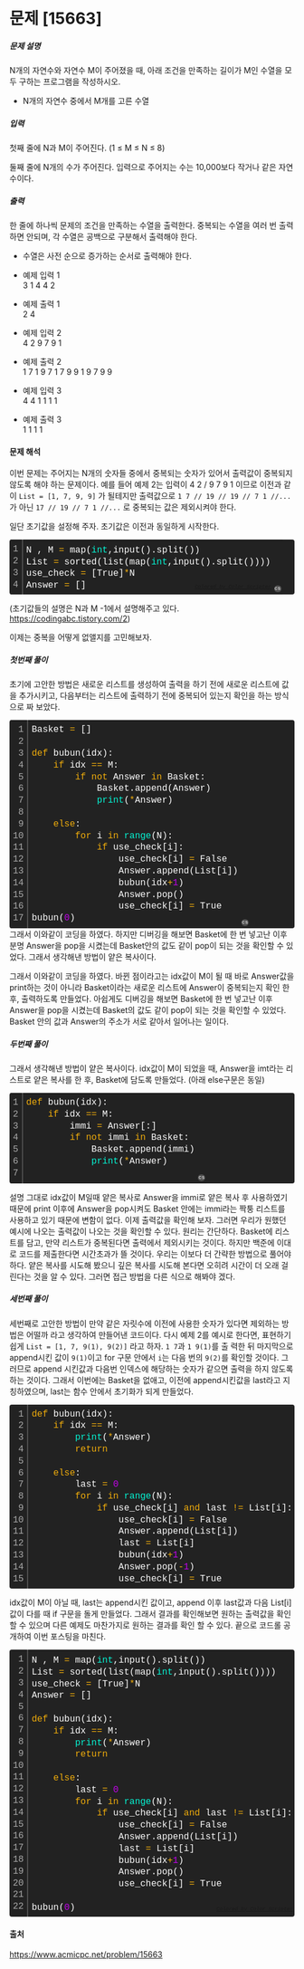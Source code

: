 # 문제 \[15663\]

##### 문제 설명
N개의 자연수와 자연수 M이 주어졌을 때, 아래 조건을 만족하는 길이가 M인 수열을 모두 구하는 프로그램을 작성하시오.

- N개의 자연수 중에서 M개를 고른 수열


##### 입력

첫째 줄에 N과 M이 주어진다. (1 ≤ M ≤ N ≤ 8)

둘째 줄에 N개의 수가 주어진다. 입력으로 주어지는 수는 10,000보다 작거나 같은 자연수이다.


##### 출력
한 줄에 하나씩 문제의 조건을 만족하는 수열을 출력한다. 중복되는 수열을 여러 번 출력하면 안되며, 각 수열은 공백으로 구분해서 출력해야 한다.

- 수열은 사전 순으로 증가하는 순서로 출력해야 한다.


-   예제 입력 1  
    3 1
    4 4 2

-   예제 출력 1  
    2
    4

-   예제 입력 2  
    4 2
    9 7 9 1

-   예제 출력 2  
    1 7
    1 9
    7 1
    7 9
    9 1
    9 7
    9 9

-   예제 입력 3  
    4 4
	1 1 1 1

-   예제 출력 3  
	1 1 1 1


#### 문제 해석
이번 문제는 주어지는 N개의 숫자들 중에서 중복되는 숫자가 있어서 출력값이 중복되지 않도록 해야 하는 문제이다. 예를 들어 예제 2는 입력이 4 2 / 9 7 9 1 이므로 이전과 같이 `List = [1, 7, 9, 9]` 가 될테지만 출력값으로 `1 7 // 19 // 19 // 7 1 //...` 가 아닌 `17 // 19 // 7 1 //...` 로 중복되는 값은 제외시켜야 한다. 

일단 초기값을 설정해 주자. 초기값은 이전과 동일하게 시작한다.

<div class="colorscripter-code" style="color:#FEFEFE;font-family:Consolas, 'Liberation Mono', Menlo, Courier, monospace !important; position:relative !important;overflow:auto"><table class="colorscripter-code-table" style="margin:0;padding:0;border:none;background-color:#222222;border-radius:4px;" cellspacing="0" cellpadding="0"><tr><td style="padding:6px;border-right:2px solid #4f4f4f"><div style="margin:0;padding:0;word-break:normal;text-align:right;color:#aaa;font-family:Consolas, 'Liberation Mono', Menlo, Courier, monospace !important;line-height:130%"><div style="line-height:130%">1</div><div style="line-height:130%">2</div><div style="line-height:130%">3</div><div style="line-height:130%">4</div></div></td><td style="padding:6px 0;text-align:left"><div style="margin:0;padding:0;color:#FEFEFE;font-family:Consolas, 'Liberation Mono', Menlo, Courier, monospace !important;line-height:130%"><div style="padding:0 6px; white-space:pre; line-height:130%">N&nbsp;,&nbsp;M&nbsp;<span style="color:#FD0AAC"></span><span style="color:#F1AD0B">=</span>&nbsp;map(<span style="color:#05F6D5">int</span>,input().split())</div><div style="padding:0 6px; white-space:pre; line-height:130%">List&nbsp;<span style="color:#FD0AAC"></span><span style="color:#F1AD0B">=</span>&nbsp;sorted(list(map(<span style="color:#05F6D5">int</span>,input().split())))</div><div style="padding:0 6px; white-space:pre; line-height:130%">use_check&nbsp;<span style="color:#FD0AAC"></span><span style="color:#F1AD0B">=</span>&nbsp;[True]<span style="color:#FD0AAC"></span><span style="color:#F1AD0B">*</span>N</div><div style="padding:0 6px; white-space:pre; line-height:130%">Answer&nbsp;<span style="color:#FD0AAC"></span><span style="color:#F1AD0B">=</span>&nbsp;[]</div></div><div style="text-align:right;margin-top:-13px;margin-right:5px;font-size:9px;font-style:italic"><a href="http://colorscripter.com/info#e" target="_blank" style="color:#4f4f4ftext-decoration:none">Colored by Color Scripter</a></div></td><td style="vertical-align:bottom;padding:0 2px 4px 0"><a href="http://colorscripter.com/info#e" target="_blank" style="text-decoration:none;color:white"><span style="font-size:9px;word-break:normal;background-color:#4f4f4f;color:white;border-radius:10px;padding:1px">cs</span></a></td></tr></table></div>

(초기값들의 설명은 N과 M -1에서 설명해주고 있다. https://codingabc.tistory.com/2)

이제는 중복을 어떻게 없앨지를 고민해보자. 

##### 첫번째 풀이

초기에 고안한 방법은 새로운 리스트를 생성하여 출력을 하기 전에 새로운 리스트에 값을 추가시키고, 다음부터는 리스트에 출력하기 전에 중복되어 있는지 확인을 하는 방식으로 짜 보았다.

<div class="colorscripter-code" style="color:#FEFEFE;font-family:Consolas, 'Liberation Mono', Menlo, Courier, monospace !important; position:relative !important;overflow:auto"><table class="colorscripter-code-table" style="margin:0;padding:0;border:none;background-color:#222222;border-radius:4px;" cellspacing="0" cellpadding="0"><tr><td style="padding:6px;border-right:2px solid #4f4f4f"><div style="margin:0;padding:0;word-break:normal;text-align:right;color:#aaa;font-family:Consolas, 'Liberation Mono', Menlo, Courier, monospace !important;line-height:130%"><div style="line-height:130%">1</div><div style="line-height:130%">2</div><div style="line-height:130%">3</div><div style="line-height:130%">4</div><div style="line-height:130%">5</div><div style="line-height:130%">6</div><div style="line-height:130%">7</div><div style="line-height:130%">8</div><div style="line-height:130%">9</div><div style="line-height:130%">10</div><div style="line-height:130%">11</div><div style="line-height:130%">12</div><div style="line-height:130%">13</div><div style="line-height:130%">14</div><div style="line-height:130%">15</div><div style="line-height:130%">16</div><div style="line-height:130%">17</div></div></td><td style="padding:6px 0;text-align:left"><div style="margin:0;padding:0;color:#FEFEFE;font-family:Consolas, 'Liberation Mono', Menlo, Courier, monospace !important;line-height:130%"><div style="padding:0 6px; white-space:pre; line-height:130%">Basket&nbsp;<span style="color:#FD0AAC"></span><span style="color:#F1AD0B">=</span>&nbsp;[]</div><div style="padding:0 6px; white-space:pre; line-height:130%">&nbsp;</div><div style="padding:0 6px; white-space:pre; line-height:130%"><span style="color:#F1AD0B">def</span>&nbsp;bubun(idx):</div><div style="padding:0 6px; white-space:pre; line-height:130%">&nbsp;&nbsp;&nbsp;&nbsp;<span style="color:#F1AD0B">if</span>&nbsp;idx&nbsp;<span style="color:#FD0AAC"></span><span style="color:#F1AD0B">=</span><span style="color:#FD0AAC"></span><span style="color:#F1AD0B">=</span>&nbsp;M:</div><div style="padding:0 6px; white-space:pre; line-height:130%">&nbsp;&nbsp;&nbsp;&nbsp;&nbsp;&nbsp;&nbsp;&nbsp;<span style="color:#F1AD0B">if</span>&nbsp;<span style="color:#F1AD0B">not</span>&nbsp;Answer&nbsp;<span style="color:#F1AD0B">in</span>&nbsp;Basket:</div><div style="padding:0 6px; white-space:pre; line-height:130%">&nbsp;&nbsp;&nbsp;&nbsp;&nbsp;&nbsp;&nbsp;&nbsp;&nbsp;&nbsp;&nbsp;&nbsp;Basket.append(Answer)</div><div style="padding:0 6px; white-space:pre; line-height:130%">&nbsp;&nbsp;&nbsp;&nbsp;&nbsp;&nbsp;&nbsp;&nbsp;&nbsp;&nbsp;&nbsp;&nbsp;<span style="color:#05F6D5">print</span>(<span style="color:#FD0AAC"></span><span style="color:#F1AD0B">*</span>Answer)</div><div style="padding:0 6px; white-space:pre; line-height:130%">&nbsp;&nbsp;&nbsp;&nbsp;&nbsp;&nbsp;&nbsp;&nbsp;&nbsp;&nbsp;&nbsp;&nbsp;</div><div style="padding:0 6px; white-space:pre; line-height:130%">&nbsp;&nbsp;&nbsp;&nbsp;<span style="color:#F1AD0B">else</span>:</div><div style="padding:0 6px; white-space:pre; line-height:130%">&nbsp;&nbsp;&nbsp;&nbsp;&nbsp;&nbsp;&nbsp;&nbsp;<span style="color:#F1AD0B">for</span>&nbsp;i&nbsp;<span style="color:#F1AD0B">in</span>&nbsp;<span style="color:#05F6D5">range</span>(N):</div><div style="padding:0 6px; white-space:pre; line-height:130%">&nbsp;&nbsp;&nbsp;&nbsp;&nbsp;&nbsp;&nbsp;&nbsp;&nbsp;&nbsp;&nbsp;&nbsp;<span style="color:#F1AD0B">if</span>&nbsp;use_check[i]:</div><div style="padding:0 6px; white-space:pre; line-height:130%">&nbsp;&nbsp;&nbsp;&nbsp;&nbsp;&nbsp;&nbsp;&nbsp;&nbsp;&nbsp;&nbsp;&nbsp;&nbsp;&nbsp;&nbsp;&nbsp;use_check[i]&nbsp;<span style="color:#FD0AAC"></span><span style="color:#F1AD0B">=</span>&nbsp;False</div><div style="padding:0 6px; white-space:pre; line-height:130%">&nbsp;&nbsp;&nbsp;&nbsp;&nbsp;&nbsp;&nbsp;&nbsp;&nbsp;&nbsp;&nbsp;&nbsp;&nbsp;&nbsp;&nbsp;&nbsp;Answer.append(List[i])</div><div style="padding:0 6px; white-space:pre; line-height:130%">&nbsp;&nbsp;&nbsp;&nbsp;&nbsp;&nbsp;&nbsp;&nbsp;&nbsp;&nbsp;&nbsp;&nbsp;&nbsp;&nbsp;&nbsp;&nbsp;bubun(idx<span style="color:#FD0AAC"></span><span style="color:#F1AD0B">+</span><span style="color:#C302ED">1</span>)</div><div style="padding:0 6px; white-space:pre; line-height:130%">&nbsp;&nbsp;&nbsp;&nbsp;&nbsp;&nbsp;&nbsp;&nbsp;&nbsp;&nbsp;&nbsp;&nbsp;&nbsp;&nbsp;&nbsp;&nbsp;Answer.pop()</div><div style="padding:0 6px; white-space:pre; line-height:130%">&nbsp;&nbsp;&nbsp;&nbsp;&nbsp;&nbsp;&nbsp;&nbsp;&nbsp;&nbsp;&nbsp;&nbsp;&nbsp;&nbsp;&nbsp;&nbsp;use_check[i]&nbsp;<span style="color:#FD0AAC"></span><span style="color:#F1AD0B">=</span>&nbsp;True</div><div style="padding:0 6px; white-space:pre; line-height:130%">bubun(<span style="color:#C302ED">0</span>)</div></div></td><td style="vertical-align:bottom;padding:0 2px 4px 0"><a href="http://colorscripter.com/info#e" target="_blank" style="text-decoration:none;color:white"><span style="font-size:9px;word-break:normal;background-color:#4f4f4f;color:white;border-radius:10px;padding:1px">cs</span></a></td></tr></table></div>그래서 이와같이 코딩을 하였다. 하지만 디버깅을 해보면 Basket에 한 번 넣고난 이후 분명 Answer을 pop을 시켰는데 Basket안의 값도 같이 pop이 되는 것을 확인할 수 있었다. 그래서 생각해낸 방법이 얕은 복사이다.

그래서 이와같이 코딩을 하였다. 바뀐 점이라고는 idx값이 M이 될 때 바로 Answer값을 print하는 것이 아니라 Basket이라는 새로운 리스트에 Answer이 중복되는지 확인 한 후, 출력하도록 만들었다. 아쉽게도 디버깅을 해보면 Basket에 한 번 넣고난 이후 Answer을 pop을 시켰는데 Basket의 값도 같이 pop이 되는 것을 확인할 수 있었다. Basket 안의 값과 Answer의 주소가 서로 같아서 일어나는 일이다.

##### 두번째 풀이

그래서 생각해낸 방법이 얕은 복사이다. idx값이 M이 되었을 때, Answer을 imt라는 리스트로 얕은 복사를 한 후, Basket에 담도록 만들었다. (아래 else구문은 동일)

<div class="colorscripter-code" style="color:#FEFEFE;font-family:Consolas, 'Liberation Mono', Menlo, Courier, monospace !important; position:relative !important;overflow:auto"><table class="colorscripter-code-table" style="margin:0;padding:0;border:none;background-color:#222222;border-radius:4px;" cellspacing="0" cellpadding="0"><tr><td style="padding:6px;border-right:2px solid #4f4f4f"><div style="margin:0;padding:0;word-break:normal;text-align:right;color:#aaa;font-family:Consolas, 'Liberation Mono', Menlo, Courier, monospace !important;line-height:130%"><div style="line-height:130%">1</div><div style="line-height:130%">2</div><div style="line-height:130%">3</div><div style="line-height:130%">4</div><div style="line-height:130%">5</div><div style="line-height:130%">6</div><div style="line-height:130%">7</div></div></td><td style="padding:6px 0;text-align:left"><div style="margin:0;padding:0;color:#FEFEFE;font-family:Consolas, 'Liberation Mono', Menlo, Courier, monospace !important;line-height:130%"><div style="padding:0 6px; white-space:pre; line-height:130%"><span style="color:#F1AD0B">def</span>&nbsp;bubun(idx):</div><div style="padding:0 6px; white-space:pre; line-height:130%">&nbsp;&nbsp;&nbsp;&nbsp;<span style="color:#F1AD0B">if</span>&nbsp;idx&nbsp;<span style="color:#FD0AAC"></span><span style="color:#F1AD0B">=</span><span style="color:#FD0AAC"></span><span style="color:#F1AD0B">=</span>&nbsp;M:</div><div style="padding:0 6px; white-space:pre; line-height:130%">&nbsp;&nbsp;&nbsp;&nbsp;&nbsp;&nbsp;&nbsp;&nbsp;immi&nbsp;<span style="color:#FD0AAC"></span><span style="color:#F1AD0B">=</span>&nbsp;Answer[:]</div><div style="padding:0 6px; white-space:pre; line-height:130%">&nbsp;&nbsp;&nbsp;&nbsp;&nbsp;&nbsp;&nbsp;&nbsp;<span style="color:#F1AD0B">if</span>&nbsp;<span style="color:#F1AD0B">not</span>&nbsp;immi&nbsp;<span style="color:#F1AD0B">in</span>&nbsp;Basket:</div><div style="padding:0 6px; white-space:pre; line-height:130%">&nbsp;&nbsp;&nbsp;&nbsp;&nbsp;&nbsp;&nbsp;&nbsp;&nbsp;&nbsp;&nbsp;&nbsp;Basket.append(immi)</div><div style="padding:0 6px; white-space:pre; line-height:130%">&nbsp;&nbsp;&nbsp;&nbsp;&nbsp;&nbsp;&nbsp;&nbsp;&nbsp;&nbsp;&nbsp;&nbsp;<span style="color:#05F6D5">print</span>(<span style="color:#FD0AAC"></span><span style="color:#F1AD0B">*</span>Answer)</div><div style="padding:0 6px; white-space:pre; line-height:130%">&nbsp;&nbsp;&nbsp;&nbsp;&nbsp;&nbsp;&nbsp;&nbsp;&nbsp;&nbsp;&nbsp;&nbsp;</div></div></td><td style="vertical-align:bottom;padding:0 2px 4px 0"><a href="http://colorscripter.com/info#e" target="_blank" style="text-decoration:none;color:white"><span style="font-size:9px;word-break:normal;background-color:#4f4f4f;color:white;border-radius:10px;padding:1px">cs</span></a></td></tr></table></div>

설명 그대로 idx값이 M일때 얕은 복사로 Answer을 immi로 얕은 복사 후 사용하였기 때문에 print 이후에 Answer을 pop시켜도 Basket 안에는 immi라는 짝퉁  리스트를 사용하고 있기 때문에 변함이 없다. 이제 출력값을 확인해 보자. 그러면 우리가 원했던 예시에 나오는 출력값이 나오는 것을 확인할 수 있다. 원리는 간단하다. Basket에 리스트를 담고, 만약 리스트가 중복된다면 출력에서 제외시키는 것이다. 하지만 백준에 이대로 코드를 제출한다면 시간초과가 뜰 것이다. 우리는 이보다 더 간략한 방법으로 풀어야 하다. 얕은 복사를 시도해 봤으니 깊은 복사를 시도해 본다면 오히려 시간이 더 오래 걸린다는 것을 알 수 있다. 그러면 접근 방법을 다른 식으로 해봐야 겠다.

##### 세번째 풀이

세번째로 고안한 방법이 만약 같은 자릿수에 이전에 사용한 숫자가 있다면 제외하는 방법은 어떨까 라고 생각하여 만들어낸 코드이다. 다시 예제 2를 예시로 한다면, 표현하기 쉽게 `List = [1, 7, 9(1), 9(2)]` 라고 하자. `1 7`과 `1 9(1)`를 출 력한 뒤 마지막으로 append시킨 값이 `9(1)`이고 for 구문 안에서 `i`는 다음 번의 `9(2)`를 확인할 것이다. 그러므로 append 시킨값과 다음번 인덱스에 해당하는 숫자가 같으면 출력을 하지 않도록 하는 것이다. 그래서 이번에는 Basket을 없애고, 이전에 append시킨값을 last라고 지칭하였으며, last는 함수 안에서 초기화가 되게 만들었다.

<div class="colorscripter-code" style="color:#FEFEFE;font-family:Consolas, 'Liberation Mono', Menlo, Courier, monospace !important; position:relative !important;overflow:auto"><table class="colorscripter-code-table" style="margin:0;padding:0;border:none;background-color:#222222;border-radius:4px;" cellspacing="0" cellpadding="0"><tr><td style="padding:6px;border-right:2px solid #4f4f4f"><div style="margin:0;padding:0;word-break:normal;text-align:right;color:#aaa;font-family:Consolas, 'Liberation Mono', Menlo, Courier, monospace !important;line-height:130%"><div style="line-height:130%">1</div><div style="line-height:130%">2</div><div style="line-height:130%">3</div><div style="line-height:130%">4</div><div style="line-height:130%">5</div><div style="line-height:130%">6</div><div style="line-height:130%">7</div><div style="line-height:130%">8</div><div style="line-height:130%">9</div><div style="line-height:130%">10</div><div style="line-height:130%">11</div><div style="line-height:130%">12</div><div style="line-height:130%">13</div><div style="line-height:130%">14</div><div style="line-height:130%">15</div></div></td><td style="padding:6px 0;text-align:left"><div style="margin:0;padding:0;color:#FEFEFE;font-family:Consolas, 'Liberation Mono', Menlo, Courier, monospace !important;line-height:130%"><div style="padding:0 6px; white-space:pre; line-height:130%"><span style="color:#F1AD0B">def</span>&nbsp;bubun(idx):</div><div style="padding:0 6px; white-space:pre; line-height:130%">&nbsp;&nbsp;&nbsp;&nbsp;<span style="color:#F1AD0B">if</span>&nbsp;idx&nbsp;<span style="color:#FD0AAC"></span><span style="color:#F1AD0B">=</span><span style="color:#FD0AAC"></span><span style="color:#F1AD0B">=</span>&nbsp;M:</div><div style="padding:0 6px; white-space:pre; line-height:130%">&nbsp;&nbsp;&nbsp;&nbsp;&nbsp;&nbsp;&nbsp;&nbsp;<span style="color:#05F6D5">print</span>(<span style="color:#FD0AAC"></span><span style="color:#F1AD0B">*</span>Answer)</div><div style="padding:0 6px; white-space:pre; line-height:130%">&nbsp;&nbsp;&nbsp;&nbsp;&nbsp;&nbsp;&nbsp;&nbsp;<span style="color:#F1AD0B">return</span></div><div style="padding:0 6px; white-space:pre; line-height:130%">&nbsp;&nbsp;&nbsp;&nbsp;</div><div style="padding:0 6px; white-space:pre; line-height:130%">&nbsp;&nbsp;&nbsp;&nbsp;<span style="color:#F1AD0B">else</span>:</div><div style="padding:0 6px; white-space:pre; line-height:130%">&nbsp;&nbsp;&nbsp;&nbsp;&nbsp;&nbsp;&nbsp;&nbsp;last&nbsp;<span style="color:#FD0AAC"></span><span style="color:#F1AD0B">=</span>&nbsp;<span style="color:#C302ED">0</span></div><div style="padding:0 6px; white-space:pre; line-height:130%">&nbsp;&nbsp;&nbsp;&nbsp;&nbsp;&nbsp;&nbsp;&nbsp;<span style="color:#F1AD0B">for</span>&nbsp;i&nbsp;<span style="color:#F1AD0B">in</span>&nbsp;<span style="color:#05F6D5">range</span>(N):</div><div style="padding:0 6px; white-space:pre; line-height:130%">&nbsp;&nbsp;&nbsp;&nbsp;&nbsp;&nbsp;&nbsp;&nbsp;&nbsp;&nbsp;&nbsp;&nbsp;<span style="color:#F1AD0B">if</span>&nbsp;use_check[i]&nbsp;<span style="color:#F1AD0B">and</span>&nbsp;last&nbsp;<span style="color:#FD0AAC"></span><span style="color:#F1AD0B">!</span><span style="color:#FD0AAC"></span><span style="color:#F1AD0B">=</span>&nbsp;List[i]:</div><div style="padding:0 6px; white-space:pre; line-height:130%">&nbsp;&nbsp;&nbsp;&nbsp;&nbsp;&nbsp;&nbsp;&nbsp;&nbsp;&nbsp;&nbsp;&nbsp;&nbsp;&nbsp;&nbsp;&nbsp;use_check[i]&nbsp;<span style="color:#FD0AAC"></span><span style="color:#F1AD0B">=</span>&nbsp;False</div><div style="padding:0 6px; white-space:pre; line-height:130%">&nbsp;&nbsp;&nbsp;&nbsp;&nbsp;&nbsp;&nbsp;&nbsp;&nbsp;&nbsp;&nbsp;&nbsp;&nbsp;&nbsp;&nbsp;&nbsp;Answer.append(List[i])</div><div style="padding:0 6px; white-space:pre; line-height:130%">&nbsp;&nbsp;&nbsp;&nbsp;&nbsp;&nbsp;&nbsp;&nbsp;&nbsp;&nbsp;&nbsp;&nbsp;&nbsp;&nbsp;&nbsp;&nbsp;last&nbsp;<span style="color:#FD0AAC"></span><span style="color:#F1AD0B">=</span>&nbsp;List[i]</div><div style="padding:0 6px; white-space:pre; line-height:130%">&nbsp;&nbsp;&nbsp;&nbsp;&nbsp;&nbsp;&nbsp;&nbsp;&nbsp;&nbsp;&nbsp;&nbsp;&nbsp;&nbsp;&nbsp;&nbsp;bubun(idx<span style="color:#FD0AAC"></span><span style="color:#F1AD0B">+</span><span style="color:#C302ED">1</span>)</div><div style="padding:0 6px; white-space:pre; line-height:130%">&nbsp;&nbsp;&nbsp;&nbsp;&nbsp;&nbsp;&nbsp;&nbsp;&nbsp;&nbsp;&nbsp;&nbsp;&nbsp;&nbsp;&nbsp;&nbsp;Answer.pop(<span style="color:#FD0AAC"></span><span style="color:#F1AD0B">-</span><span style="color:#C302ED">1</span>)</div><div style="padding:0 6px; white-space:pre; line-height:130%">&nbsp;&nbsp;&nbsp;&nbsp;&nbsp;&nbsp;&nbsp;&nbsp;&nbsp;&nbsp;&nbsp;&nbsp;&nbsp;&nbsp;&nbsp;&nbsp;use_check[i]&nbsp;<span style="color:#FD0AAC"></span><span style="color:#F1AD0B">=</span>&nbsp;True</div></div></td><td style="vertical-align:bottom;padding:0 2px 4px 0"><a href="http://colorscripter.com/info#e" target="_blank" style="text-decoration:none;color:white"><span style="font-size:9px;word-break:normal;background-color:#4f4f4f;color:white;border-radius:10px;padding:1px">cs</span></a></td></tr></table></div>

idx값이 M이 아닐 때, last는 append시킨 값이고, append 이후 last값과 다음 List[i]값이 다를 때 if 구문을 돌게 만들었다. 그래서 결과를 확인해보면 원하는 출력값을 확인할 수 있으며 다른 예제도 마찬가지로 원하는 결과를 확인 할 수 있다. 끝으로 코드롤 공개하여 이번 포스팅을 마친다.

<div class="colorscripter-code" style="color:#FEFEFE;font-family:Consolas, 'Liberation Mono', Menlo, Courier, monospace !important; position:relative !important;overflow:auto"><table class="colorscripter-code-table" style="margin:0;padding:0;border:none;background-color:#222222;border-radius:4px;" cellspacing="0" cellpadding="0"><tr><td style="padding:6px;border-right:2px solid #4f4f4f"><div style="margin:0;padding:0;word-break:normal;text-align:right;color:#aaa;font-family:Consolas, 'Liberation Mono', Menlo, Courier, monospace !important;line-height:130%"><div style="line-height:130%">1</div><div style="line-height:130%">2</div><div style="line-height:130%">3</div><div style="line-height:130%">4</div><div style="line-height:130%">5</div><div style="line-height:130%">6</div><div style="line-height:130%">7</div><div style="line-height:130%">8</div><div style="line-height:130%">9</div><div style="line-height:130%">10</div><div style="line-height:130%">11</div><div style="line-height:130%">12</div><div style="line-height:130%">13</div><div style="line-height:130%">14</div><div style="line-height:130%">15</div><div style="line-height:130%">16</div><div style="line-height:130%">17</div><div style="line-height:130%">18</div><div style="line-height:130%">19</div><div style="line-height:130%">20</div><div style="line-height:130%">21</div><div style="line-height:130%">22</div></div></td><td style="padding:6px 0;text-align:left"><div style="margin:0;padding:0;color:#FEFEFE;font-family:Consolas, 'Liberation Mono', Menlo, Courier, monospace !important;line-height:130%"><div style="padding:0 6px; white-space:pre; line-height:130%">N&nbsp;,&nbsp;M&nbsp;<span style="color:#FD0AAC"></span><span style="color:#F1AD0B">=</span>&nbsp;map(<span style="color:#05F6D5">int</span>,input().split())</div><div style="padding:0 6px; white-space:pre; line-height:130%">List&nbsp;<span style="color:#FD0AAC"></span><span style="color:#F1AD0B">=</span>&nbsp;sorted(list(map(<span style="color:#05F6D5">int</span>,input().split())))</div><div style="padding:0 6px; white-space:pre; line-height:130%">use_check&nbsp;<span style="color:#FD0AAC"></span><span style="color:#F1AD0B">=</span>&nbsp;[True]<span style="color:#FD0AAC"></span><span style="color:#F1AD0B">*</span>N</div><div style="padding:0 6px; white-space:pre; line-height:130%">Answer&nbsp;<span style="color:#FD0AAC"></span><span style="color:#F1AD0B">=</span>&nbsp;[]</div><div style="padding:0 6px; white-space:pre; line-height:130%">&nbsp;</div><div style="padding:0 6px; white-space:pre; line-height:130%"><span style="color:#F1AD0B">def</span>&nbsp;bubun(idx):</div><div style="padding:0 6px; white-space:pre; line-height:130%">&nbsp;&nbsp;&nbsp;&nbsp;<span style="color:#F1AD0B">if</span>&nbsp;idx&nbsp;<span style="color:#FD0AAC"></span><span style="color:#F1AD0B">=</span><span style="color:#FD0AAC"></span><span style="color:#F1AD0B">=</span>&nbsp;M:</div><div style="padding:0 6px; white-space:pre; line-height:130%">&nbsp;&nbsp;&nbsp;&nbsp;&nbsp;&nbsp;&nbsp;&nbsp;<span style="color:#05F6D5">print</span>(<span style="color:#FD0AAC"></span><span style="color:#F1AD0B">*</span>Answer)</div><div style="padding:0 6px; white-space:pre; line-height:130%">&nbsp;&nbsp;&nbsp;&nbsp;&nbsp;&nbsp;&nbsp;&nbsp;<span style="color:#F1AD0B">return</span></div><div style="padding:0 6px; white-space:pre; line-height:130%">&nbsp;&nbsp;&nbsp;&nbsp;</div><div style="padding:0 6px; white-space:pre; line-height:130%">&nbsp;&nbsp;&nbsp;&nbsp;<span style="color:#F1AD0B">else</span>:</div><div style="padding:0 6px; white-space:pre; line-height:130%">&nbsp;&nbsp;&nbsp;&nbsp;&nbsp;&nbsp;&nbsp;&nbsp;last&nbsp;<span style="color:#FD0AAC"></span><span style="color:#F1AD0B">=</span>&nbsp;<span style="color:#C302ED">0</span></div><div style="padding:0 6px; white-space:pre; line-height:130%">&nbsp;&nbsp;&nbsp;&nbsp;&nbsp;&nbsp;&nbsp;&nbsp;<span style="color:#F1AD0B">for</span>&nbsp;i&nbsp;<span style="color:#F1AD0B">in</span>&nbsp;<span style="color:#05F6D5">range</span>(N):</div><div style="padding:0 6px; white-space:pre; line-height:130%">&nbsp;&nbsp;&nbsp;&nbsp;&nbsp;&nbsp;&nbsp;&nbsp;&nbsp;&nbsp;&nbsp;&nbsp;<span style="color:#F1AD0B">if</span>&nbsp;use_check[i]&nbsp;<span style="color:#F1AD0B">and</span>&nbsp;last&nbsp;<span style="color:#FD0AAC"></span><span style="color:#F1AD0B">!</span><span style="color:#FD0AAC"></span><span style="color:#F1AD0B">=</span>&nbsp;List[i]:</div><div style="padding:0 6px; white-space:pre; line-height:130%">&nbsp;&nbsp;&nbsp;&nbsp;&nbsp;&nbsp;&nbsp;&nbsp;&nbsp;&nbsp;&nbsp;&nbsp;&nbsp;&nbsp;&nbsp;&nbsp;use_check[i]&nbsp;<span style="color:#FD0AAC"></span><span style="color:#F1AD0B">=</span>&nbsp;False</div><div style="padding:0 6px; white-space:pre; line-height:130%">&nbsp;&nbsp;&nbsp;&nbsp;&nbsp;&nbsp;&nbsp;&nbsp;&nbsp;&nbsp;&nbsp;&nbsp;&nbsp;&nbsp;&nbsp;&nbsp;Answer.append(List[i])</div><div style="padding:0 6px; white-space:pre; line-height:130%">&nbsp;&nbsp;&nbsp;&nbsp;&nbsp;&nbsp;&nbsp;&nbsp;&nbsp;&nbsp;&nbsp;&nbsp;&nbsp;&nbsp;&nbsp;&nbsp;last&nbsp;<span style="color:#FD0AAC"></span><span style="color:#F1AD0B">=</span>&nbsp;List[i]</div><div style="padding:0 6px; white-space:pre; line-height:130%">&nbsp;&nbsp;&nbsp;&nbsp;&nbsp;&nbsp;&nbsp;&nbsp;&nbsp;&nbsp;&nbsp;&nbsp;&nbsp;&nbsp;&nbsp;&nbsp;bubun(idx<span style="color:#FD0AAC"></span><span style="color:#F1AD0B">+</span><span style="color:#C302ED">1</span>)</div><div style="padding:0 6px; white-space:pre; line-height:130%">&nbsp;&nbsp;&nbsp;&nbsp;&nbsp;&nbsp;&nbsp;&nbsp;&nbsp;&nbsp;&nbsp;&nbsp;&nbsp;&nbsp;&nbsp;&nbsp;Answer.pop()</div><div style="padding:0 6px; white-space:pre; line-height:130%">&nbsp;&nbsp;&nbsp;&nbsp;&nbsp;&nbsp;&nbsp;&nbsp;&nbsp;&nbsp;&nbsp;&nbsp;&nbsp;&nbsp;&nbsp;&nbsp;use_check[i]&nbsp;<span style="color:#FD0AAC"></span><span style="color:#F1AD0B">=</span>&nbsp;True</div><div style="padding:0 6px; white-space:pre; line-height:130%">&nbsp;</div><div style="padding:0 6px; white-space:pre; line-height:130%">bubun(<span style="color:#C302ED">0</span>)</div></div><div style="text-align:right;margin-top:-13px;margin-right:5px;font-size:9px;font-style:italic"><a href="http://colorscripter.com/info#e" target="_blank" style="color:#4f4f4ftext-decoration:none">Colored by Color Scripter</a></div></td><td style="vertical-align:bottom;padding:0 2px 4px 0"><a href="http://colorscripter.com/info#e" target="_blank" style="text-decoration:none;color:white"><span style="font-size:9px;word-break:normal;background-color:#4f4f4f;color:white;border-radius:10px;padding:1px">cs</span></a></td></tr></table></div>







#### 출처

https://www.acmicpc.net/problem/15663